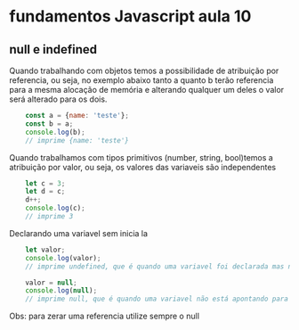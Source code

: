 # fundamentos Javascript aula 10
## null e indefined

Quando trabalhando com objetos temos a possibilidade
de atribuição por referencia, ou seja, no exemplo abaixo tanto a quanto b terão referencia para a mesma alocação de memória e alterando qualquer um deles o valor será alterado para os dois.

```javascript
    const a = {name: 'teste'};
    const b = a;
    console.log(b);
    // imprime {name: 'teste'}
```

Quando trabalhamos com tipos primitivos (number, string, bool)temos a atribuição por valor, ou seja, os valores das variaveis são independentes

```javascript
    let c = 3;
    let d = c;
    d++;
    console.log(c);
    // imprime 3
```

Declarando uma variavel sem inicia la

```javascript
    let valor;
    console.log(valor);
    // imprime undefined, que é quando uma variavel foi declarada mas não inicializada
```

```javascript
    valor = null;
    console.log(null);
    // imprime null, que é quando uma variavel não está apontando para nenhum espaço de memoria
```

Obs: para zerar uma referencia utilize sempre o null
